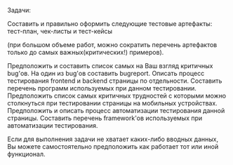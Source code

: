 Задачи:

Составить и правильно оформить следующие тестовые артефакты:
тест-план, чек-листы и тест-кейсы


(при большом объеме работ, можно сократить перечень артефактов только до самых важных(критических!) примеров).

Предположить и составить список самых на Ваш взгляд критичных bug'ов.
На один из bug'ов составить bugreport.
Описать процесс тестирования frontend и backend страницы по отдельности.
Составить перечень программ используемых при данном тестировании.
Предположить список самых критичных трудностей с которыми можно
столкнуться при тестировании страницы на мобильных устройствах.
Предположить и описать процесс автоматизации тестирования данной страницы.
Составить перечень framework'ов используемых при автоматизации тестирования.


Если для выполнения задачи не хватает каких-либо вводных данных, Вы можете самостоятельно предположить как работает тот или иной функционал.
